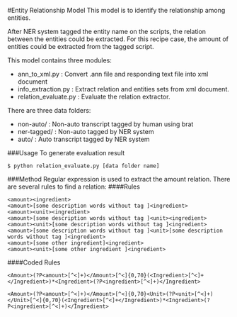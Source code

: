 #Entity Relationship Model 
This model is to identify the relationship among entities. 

After NER system tagged the entity name on the scripts, the relation between the entities could be extracted. For this recipe case, the amount of entities could be extracted from the tagged script.

This model contains three modules:
* ann_to_xml.py : Convert .ann file and responding text file into xml document
* info_extraction.py : Extract relation and entities sets from xml document.
* relation_evaluate.py : Evaluate the relation extractor.
 
There are three data folders:
* non-auto/ : Non-auto transcript tagged by human using brat
* ner-tagged/ : Non-auto tagged by NER system
* auto/ : Auto transcript tagged by NER system

###Usage
To generate evaluation result 
```
$ python relation_evaluate.py [data folder name]
```

###Method
Regular expression is used to extract the amount relation. There are several rules to find a relation: 
####Rules
```
<amount><ingredient>
<amount>[some description words without tag ]<ingredient>
<amount><unit><ingredient>
<amount>[some description words without tag ]<unit><ingredient>
<amount><unit>[some description words without tag ]<ingredient>
<amount>[some description words without tag ]<unit>[some description words without tag ]<ingredient>
<amount>[some other ingredient]<ingredient>
<amount><unit>[some other ingredient ]<ingredient>
```
####Coded Rules
```
<Amount>(?P<amount>[^<]+)</Amount>[^<]{0,70}(<Ingredient>[^<]+</Ingredient>)*<Ingredient>(?P<ingredient>[^<]+)</Ingredient>

<Amount>(?P<amount>[^<]+)</Amount>[^<]{0,70}<Unit>(?P<unit>[^<]+)</Unit>[^<]{0,70}(<Ingredient>[^<]+</Ingredient>)*<Ingredient>(?P<ingredient>[^<]+)</Ingredient>
```
